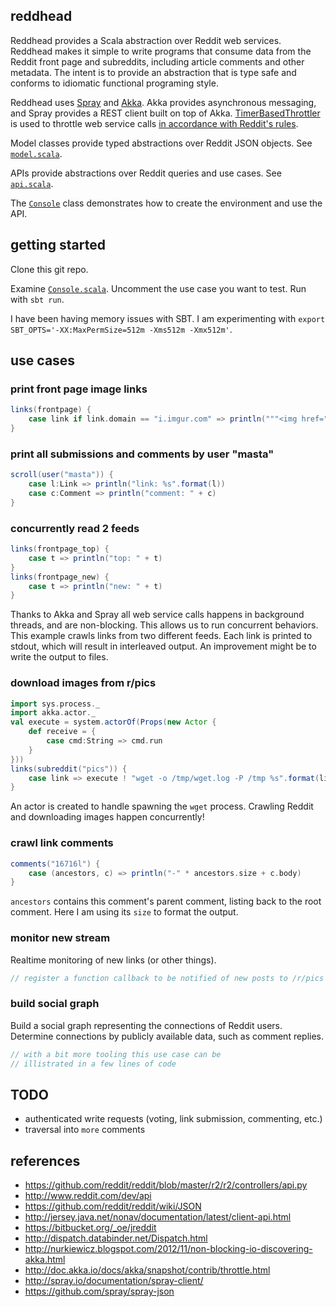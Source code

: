 ## reddhead

Reddhead provides a Scala abstraction over Reddit web services. Reddhead makes it simple to write programs that consume data from the Reddit front page and subreddits, including article comments and other metadata. The intent is to provide an abstraction that is type safe and conforms to idiomatic functional programing style.

Reddhead uses [Spray]() and [Akka](). Akka provides asynchronous messaging, and Spray provides a REST client built on top of Akka. [TimerBasedThrottler]() is used to throttle web service calls [in accordance with Reddit's rules]().

Model classes provide typed abstractions over Reddit JSON objects. See [`model.scala`](https://github.com/landon9720/reddhead/blob/master/src/main/scala/kuhn/model.scala).

APIs provide abstractions over Reddit queries and use cases. See [`api.scala`](https://github.com/landon9720/reddhead/blob/master/src/main/scala/kuhn/api.scala).

The [`Console`](https://github.com/landon9720/reddhead/blob/master/src/main/scala/kuhn/Console.scala) class demonstrates how to create the environment and use the API.

## getting started

Clone this git repo.

Examine [`Console.scala`](https://github.com/landon9720/reddhead/blob/master/src/main/scala/kuhn/Console.scala). Uncomment the use case you want to test. Run with `sbt run`.

I have been having memory issues with SBT. I am experimenting with `export SBT_OPTS='-XX:MaxPermSize=512m -Xms512m -Xmx512m'`.

## use cases

### print front page image links

``` scala
links(frontpage) {
	case link if link.domain == "i.imgur.com" => println("""<img href="%s"/>""".format(link))
}
```

### print all submissions and comments by user "masta"

``` scala
scroll(user("masta")) {
	case l:Link => println("link: %s".format(l))
	case c:Comment => println("comment: " + c)
}
```

### concurrently read 2 feeds ###

``` scala
links(frontpage_top) {
	case t => println("top: " + t)
}
links(frontpage_new) {
	case t => println("new: " + t)
}
```

Thanks to Akka and Spray all web service calls happens in background threads, and are non-blocking. This allows us to run concurrent behaviors. This example crawls links from two different feeds. Each link is printed to stdout, which will result in interleaved output. An improvement might be to write the output to files.

### download images from r/pics

``` scala
import sys.process._
import akka.actor._
val execute = system.actorOf(Props(new Actor {
	def receive = {
		case cmd:String => cmd.run
	}
}))
links(subreddit("pics")) {
	case link => execute ! "wget -o /tmp/wget.log -P /tmp %s".format(link)
}
```

An actor is created to handle spawning the `wget` process. Crawling Reddit and downloading images happen concurrently!

### crawl link comments

``` scala
comments("16716l") {
	case (ancestors, c) => println("-" * ancestors.size + c.body)
}
```

`ancestors` contains this comment's parent comment, listing back to the root comment. Here I am using its `size` to format the output.

### monitor new stream

Realtime monitoring of new links (or other things).

``` scala
// register a function callback to be notified of new posts to /r/pics
```

### build social graph

Build a social graph representing the connections of Reddit users. Determine connections by publicly available data, such as comment replies.

``` scala
// with a bit more tooling this use case can be
// illistrated in a few lines of code
```

## TODO

* authenticated write requests (voting, link submission, commenting, etc.)
* traversal into `more` comments

## references

* https://github.com/reddit/reddit/blob/master/r2/r2/controllers/api.py
* http://www.reddit.com/dev/api
* https://github.com/reddit/reddit/wiki/JSON
* http://jersey.java.net/nonav/documentation/latest/client-api.html
* https://bitbucket.org/_oe/jreddit
* http://dispatch.databinder.net/Dispatch.html
* http://nurkiewicz.blogspot.com/2012/11/non-blocking-io-discovering-akka.html
* http://doc.akka.io/docs/akka/snapshot/contrib/throttle.html
* http://spray.io/documentation/spray-client/
* https://github.com/spray/spray-json